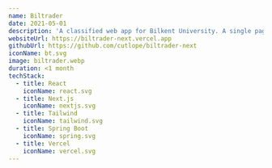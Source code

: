 ```yaml
---
name: Biltrader
date: 2021-05-01
description: 'A classified web app for Bilkent University. A single page React application connected to Spring Boot via APIs. Created as part of a group project for a course.'
websiteUrl: https://biltrader-next.vercel.app
githubUrl: https://github.com/cutlope/biltrader-next
iconName: bt.svg
image: biltrader.webp
duration: <1 month
techStack:
  - title: React
    iconName: react.svg
  - title: Next.js
    iconName: nextjs.svg
  - title: Tailwind
    iconName: tailwind.svg
  - title: Spring Boot
    iconName: spring.svg
  - title: Vercel
    iconName: vercel.svg
---
```

